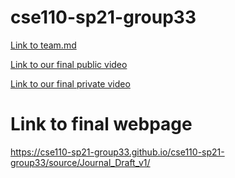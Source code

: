 # cse110-sp21-group33
[Link to team.md](admin/team.md)  

[Link to our final public video](https://youtu.be/rgyJdM-oMmY)

[Link to our final private video](https://youtu.be/QFolHQGuQ7M)


# Link to final webpage
https://cse110-sp21-group33.github.io/cse110-sp21-group33/source/Journal_Draft_v1/



